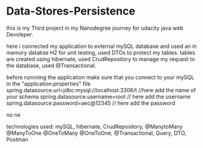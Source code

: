 # Data-Stores-Persistence
this is my Third project in my Nanodegree journey for udacity java web Devoleper.

here i connected my application to external mySQL database and used an in memory databse H2 for unit testing, used DTOs to protect my tables.
tables are created using hibernate, used CrudRepository to manage my request to the database, used @Transactional.

before runnning the application make sure that you connect to your mySQL in the "application.properties" file
spring.datasource.url=jdbc:mysql://localhost:3306/t //here add the name of your schema
spring.datasource.username=root // here add the username
spring.datasource.password=aec@12345 // here add the password

no ne

technologies used:
mySQL,
hibernate,
CrudRepository,
@ManytoMany @ManyToOne @OneToMany @OneToOne,
@Transactional,
Query,
DTO,
Postman

